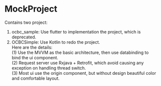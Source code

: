 # MockProject
Contains two project:  
1. ocbc_sample: Use flutter to implementation the project, which is deprecated.  
2. OCBCSimple: Use Kotlin to redo the project.   
Here are the details:   
(1) Use the MVVM as the basic architecture, then use databinding to bind the ui component.  
(2) Request server use Rxjava + Retrofit, which avoid causing any exception on handling thread switch.  
(3) Most ui use the origin component, but without design beautiful color and comfortable layout.
